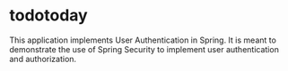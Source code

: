 # todotoday
This application implements User Authentication in Spring. It is meant to demonstrate the use of Spring Security to implement user authentication and authorization.
